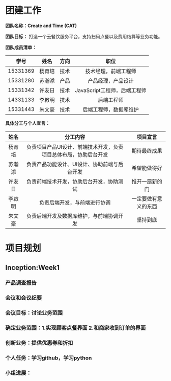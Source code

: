 # 团建工作
**团队名称：Create and Time (CAT)**

**团队目标：** 打造一个云餐饮服务平台，支持扫码点餐以及费用结算等业务功能。

**团队成员清单：**

| 学号 | 姓名 | 方向 | 职位 |
| :--: | :--: | :--: | :-------: |
| 15331369 | 杨育培 | 技术 | 技术经理，前端工程师 |
| 15331280 | 苏瀚添 | 产品 | 产品经理，产品设计|
| 15331342 | 许友日 | 技术 | JavaScript工程师，后端工程师 |
| 14331133 | 李啟明 | 技术 | 后端工程师 |
| 15331443 | 朱文豪 | 技术 | 后端工程师，数据库维护 |
**具体分工与个人宣言：**

| 姓名 | 分工内容 | 项目宣言 |
| :--: | :--: | :--: |
| 杨育培 | 负责项目产品UI设计、前端技术开发，负责项目总体布局，协助后台开发 | 期待最终成果 |
| 苏瀚添 | 负责产品功能设计、UI设计、协助前端与后台开发 | 希望能做得好 |
| 许友日 | 负责前端技术开发，协助后台开发，协助测试 | 推开一扇新的门 |
| 李啟明 | 负责后端开发，与前端进行协调 | 一定要做有意义的东西 |
| 朱文豪 | 负责后端开发及数据库维护，与前端协调开发 | 坚持到底 |

# 项目规划
## Inception:Week1
### 产品调查报告

### 会议和会议纪要
### 会议目标：讨论业务范围
### 确定业务范围：1.实现顾客点餐界面 2.和商家收到订单的界面
### 创新业务：提供优惠券和折扣

### 个人任务：学习github，学习python
### 小组进展：

